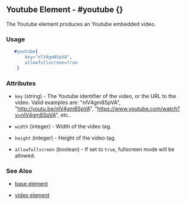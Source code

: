 

## Youtube Element - #youtube {}

  The Youtube element produces an Youtube embedded video.

### Usage

```erlang
   #youtube{
	   key="nlV4gm8SpVA",
	   allowfullscreen=true
	}

```

### Attributes

   * `key` (string) - The Youtube identifier of the video, or the URL to the
	video. Valid examples are: "nlV4gm8SpVA", "http://youtu.be/nlV4gm8SpVA",
	"https://www.youtube.com/watch?v=nlV4gm8SpVA", etc..

   * `width` (integer) - Width of the video tag.

   * `height` (integer) - Height of the video tag.

   * `allowfullscreen` (boolean) - If set to `true`, fullscreen mode will be allowed.

### See Also

 *  [base element](./element_base.md)

 *  [video element](./video.html)
